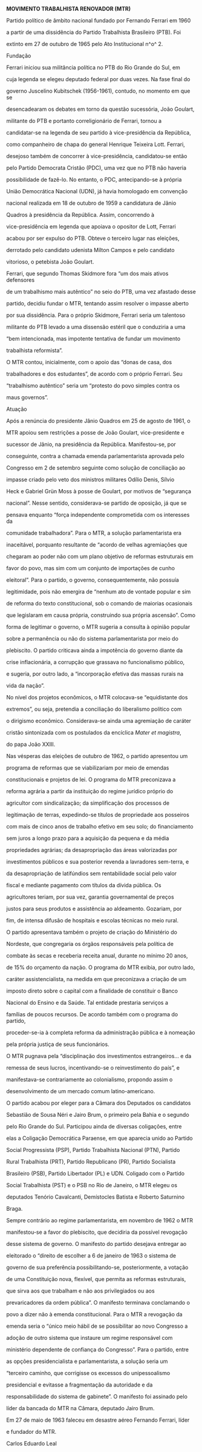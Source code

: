 **MOVIMENTO TRABALHISTA RENOVADOR (MTR)**



Partido político de âmbito nacional fundado por Fernando Ferrari em 1960

a partir de uma dissidência do Partido Trabalhista Brasileiro (PTB). Foi

extinto em 27 de outubro de 1965 pelo Ato Institucional n^o^ 2.



Fundação



Ferrari iniciou sua militância política no PTB do Rio Grande do Sul, em

cuja legenda se elegeu deputado federal por duas vezes. Na fase final do

governo Juscelino Kubitschek (1956-1961), contudo, no momento em que se

desencadearam os debates em torno da questão sucessória, João Goulart,

militante do PTB e portanto correligionário de Ferrari, tornou a

candidatar-se na legenda de seu partido à vice-presidência da República,

como companheiro de chapa do general Henrique Teixeira Lott. Ferrari,

desejoso também de concorrer à vice-presidência, candidatou-se então

pelo Partido Democrata Cristão (PDC), uma vez que no PTB não haveria

possibilidade de fazê-lo. No entanto, o PDC, antecipando-se à própria

União Democrática Nacional (UDN), já havia homologado em convenção

nacional realizada em 18 de outubro de 1959 a candidatura de Jânio

Quadros à presidência da República. Assim, concorrendo à

vice-presidência em legenda que apoiava o opositor de Lott, Ferrari

acabou por ser expulso do PTB. Obteve o terceiro lugar nas eleições,

derrotado pelo candidato udenista Mílton Campos e pelo candidato

vitorioso, o petebista João Goulart.



Ferrari, que segundo Thomas Skidmore fora “um dos mais ativos defensores

de um trabalhismo mais autêntico” no seio do PTB, uma vez afastado desse

partido, decidiu fundar o MTR, tentando assim resolver o impasse aberto

por sua dissidência. Para o próprio Skidmore, Ferrari seria um talentoso

militante do PTB levado a uma dissensão estéril que o conduziria a uma

“bem intencionada, mas impotente tentativa de fundar um movimento

trabalhista reformista”.



O MTR contou, inicialmente, com o apoio das “donas de casa, dos

trabalhadores e dos estudantes”, de acordo com o próprio Ferrari. Seu

“trabalhismo autêntico” seria um “protesto do povo simples contra os

maus governos”.



Atuação



Após a renúncia do presidente Jânio Quadros em 25 de agosto de 1961, o

MTR apoiou sem restrições a posse de João Goulart, vice-presidente e

sucessor de Jânio, na presidência da República. Manifestou-se, por

conseguinte, contra a chamada emenda parlamentarista aprovada pelo

Congresso em 2 de setembro seguinte como solução de conciliação ao

impasse criado pelo veto dos ministros militares Odílio Denis, Sílvio

Heck e Gabriel Grün Moss à posse de Goulart, por motivos de “segurança

nacional”. Nesse sentido, considerava-se partido de oposição, já que se

pensava enquanto “força independente comprometida com os interesses da

comunidade trabalhadora”. Para o MTR, a solução parlamentarista era

inaceitável, porquanto resultante de “acordo de velhas agremiações que

chegaram ao poder não com um plano objetivo de reformas estruturais em

favor do povo, mas sim com um conjunto de importações de cunho

eleitoral”. Para o partido, o governo, consequentemente, não possuía

legitimidade, pois não emergira de “nenhum ato de vontade popular e sim

de reforma do texto constitucional, sob o comando de maiorias ocasionais

que legislaram em causa própria, construindo sua própria ascensão”. Como

forma de legitimar o governo, o MTR sugeria a consulta à opinião popular

sobre a permanência ou não do sistema parlamentarista por meio do

plebiscito. O partido criticava ainda a impotência do governo diante da

crise inflacionária, a corrupção que grassava no funcionalismo público,

e sugeria, por outro lado, a “incorporação efetiva das massas rurais na

vida da nação”.



No nível dos projetos econômicos, o MTR colocava-se “equidistante dos

extremos”, ou seja, pretendia a conciliação do liberalismo político com

o dirigismo econômico. Considerava-se ainda uma agremiação de caráter

cristão sintonizada com os postulados da encíclica *Mater et magistra*,

do papa João XXIII.



Nas vésperas das eleições de outubro de 1962, o partido apresentou um

programa de reformas que se viabilizariam por meio de emendas

constitucionais e projetos de lei. O programa do MTR preconizava a

reforma agrária a partir da instituição do regime jurídico próprio do

agricultor com sindicalização; da simplificação dos processos de

legitimação de terras, expedindo-se títulos de propriedade aos posseiros

com mais de cinco anos de trabalho efetivo em seu solo; do financiamento

sem juros a longo prazo para a aquisição da pequena e da média

propriedades agrárias; da desapropriação das áreas valorizadas por

investimentos públicos e sua posterior revenda a lavradores sem-terra, e

da desapropriação de latifúndios sem rentabilidade social pelo valor

fiscal e mediante pagamento com títulos da dívida pública. Os

agricultores teriam, por sua vez, garantia governamental de preços

justos para seus produtos e assistência ao aldeamento. Gozariam, por

fim, de intensa difusão de hospitais e escolas técnicas no meio rural.



O partido apresentava também o projeto de criação do Ministério do

Nordeste, que congregaria os órgãos responsáveis pela política de

combate às secas e receberia receita anual, durante no mínimo 20 anos,

de 15% do orçamento da nação. O programa do MTR exibia, por outro lado,

caráter assistencialista, na medida em que preconizava a criação de um

imposto direto sobre o capital com a finalidade de constituir o Banco

Nacional do Ensino e da Saúde. Tal entidade prestaria serviços a

famílias de poucos recursos. De acordo também com o programa do partido,

proceder-se-ia à completa reforma da administração pública e à nomeação

pela própria justiça de seus funcionários.



O MTR pugnava pela “disciplinação dos investimentos estrangeiros… e da

remessa de seus lucros, incentivando-se o reinvestimento do país”, e

manifestava-se contrariamente ao colonialismo, propondo assim o

desenvolvimento de um mercado comum latino-americano.



O partido acabou por eleger para a Câmara dos Deputados os candidatos

Sebastião de Sousa Néri e Jairo Brum, o primeiro pela Bahia e o segundo

pelo Rio Grande do Sul. Participou ainda de diversas coligações, entre

elas a Coligação Democrática Paraense, em que aparecia unido ao Partido

Social Progressista (PSP), Partido Trabalhista Nacional (PTN), Partido

Rural Trabalhista (PRT), Partido Republicano (PR), Partido Socialista

Brasileiro (PSB), Partido Libertador (PL) e UDN. Coligado com o Partido

Social Trabalhista (PST) e o PSB no Rio de Janeiro, o MTR elegeu os

deputados Tenório Cavalcanti, Demístocles Batista e Roberto Saturnino

Braga.



Sempre contrário ao regime parlamentarista, em novembro de 1962 o MTR

manifestou-se a favor do plebiscito, que decidiria da possível revogação

desse sistema de governo. O manifesto do partido desejava entregar ao

eleitorado o “direito de escolher a 6 de janeiro de 1963 o sistema de

governo de sua preferência possibilitando-se, posteriormente, a votação

de uma Constituição nova, flexível, que permita as reformas estruturais,

que sirva aos que trabalham e não aos privilegiados ou aos

prevaricadores da ordem pública”. O manifesto terminava conclamando o

povo a dizer não à emenda constitucional. Para o MTR a revogação da

emenda seria o “único meio hábil de se possibilitar ao novo Congresso a

adoção de outro sistema que instaure um regime responsável com

ministério dependente de confiança do Congresso”. Para o partido, entre

as opções presidencialista e parlamentarista, a solução seria um

“terceiro caminho, que corrigisse os excessos do unipessoalismo

presidencial e evitasse a fragmentação da autoridade e da

responsabilidade do sistema de gabinete”. O manifesto foi assinado pelo

líder da bancada do MTR na Câmara, deputado Jairo Brum.



Em 27 de maio de 1963 faleceu em desastre aéreo Fernando Ferrari, líder

e fundador do MTR.



Carlos Eduardo Leal

